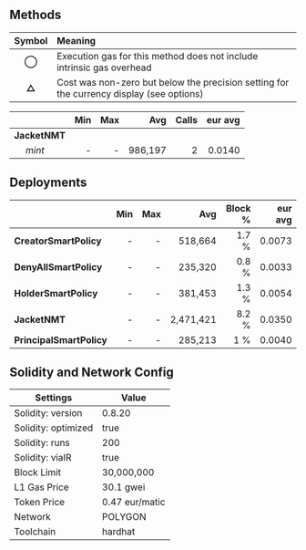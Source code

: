 ## Methods
| **Symbol** | **Meaning**                                                                              |
| :--------: | :--------------------------------------------------------------------------------------- |
|    **◯**   | Execution gas for this method does not include intrinsic gas overhead                    |
|    **△**   | Cost was non-zero but below the precision setting for the currency display (see options) |

|               | Min | Max |     Avg | Calls | eur avg |
| :------------ | --: | --: | ------: | ----: | ------: |
| **JacketNMT** |     |     |         |       |         |
|        *mint* |   - |   - | 986,197 |     2 |  0.0140 |

## Deployments
|                          | Min | Max  |       Avg | Block % | eur avg |
| :----------------------- | --: | ---: | --------: | ------: | ------: |
| **CreatorSmartPolicy**   |   - |    - |   518,664 |   1.7 % |  0.0073 |
| **DenyAllSmartPolicy**   |   - |    - |   235,320 |   0.8 % |  0.0033 |
| **HolderSmartPolicy**    |   - |    - |   381,453 |   1.3 % |  0.0054 |
| **JacketNMT**            |   - |    - | 2,471,421 |   8.2 % |  0.0350 |
| **PrincipalSmartPolicy** |   - |    - |   285,213 |     1 % |  0.0040 |

## Solidity and Network Config
| **Settings**        | **Value**      |
| ------------------- | -------------- |
| Solidity: version   | 0.8.20         |
| Solidity: optimized | true           |
| Solidity: runs      | 200            |
| Solidity: viaIR     | true           |
| Block Limit         | 30,000,000     |
| L1 Gas Price        | 30.1 gwei      |
| Token Price         | 0.47 eur/matic |
| Network             | POLYGON        |
| Toolchain           | hardhat        |

